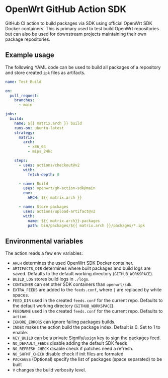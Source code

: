 # OpenWrt GitHub Action SDK

GitHub CI action to build packages via SDK using official OpenWrt SDK Docker
containers. This is primary used to test build OpenWrt repositories but can
also be used for downstream projects maintaining their own package
repositories.

## Example usage

The following YAML code can be used to build all packages of a repository and
store created `ipk` files as artifacts.

```yaml
name: Test Build

on:
  pull_request:
    branches:
      - main

jobs:
  build:
    name: ${{ matrix.arch }} build
    runs-on: ubuntu-latest
    strategy:
      matrix:
        arch:
          - x86_64
          - mips_24kc

    steps:
      - uses: actions/checkout@v2
        with:
          fetch-depth: 0

      - name: Build
        uses: openwrt/gh-action-sdk@main
        env:
          ARCH: ${{ matrix.arch }}

      - name: Store packages
        uses: actions/upload-artifact@v2
        with:
          name: ${{ matrix.arch}}-packages
          path: bin/packages/${{ matrix.arch }}/packages/*.ipk
```

## Environmental variables

The action reads a few env variables:

* `ARCH` determines the used OpenWrt SDK Docker container.
* `ARTIFACTS_DIR` determines where built packages and build logs are saved.
  Defaults to the default working directory (`GITHUB_WORKSPACE`).
* `BUILD_LOG` stores build logs in `./logs`.
* `CONTAINER` can set other SDK containers than `openwrt/sdk`.
* `EXTRA_FEEDS` are added to the `feeds.conf`, where `|` are replaced by white
  spaces.
* `FEED_DIR` used in the created `feeds.conf` for the current repo. Defaults to
  the default working directory (`GITHUB_WORKSPACE`).
* `FEEDNAME` used in the created `feeds.conf` for the current repo. Defaults to
  `action`.
* `IGNORE_ERRORS` can ignore failing packages builds.
* `INDEX` makes the action build the package index. Default is 0. Set to 1 to enable.
* `KEY_BUILD` can be a private Signify/`usign` key to sign the packages feed.
* `NO_DEFAULT_FEEDS` disable adding the default SDK feeds
* `NO_REFRESH_CHECK` disable check if patches need a refresh.
* `NO_SHFMT_CHECK` disable check if init files are formated
* `PACKAGES` (Optional) specify the list of packages (space separated) to be built
* `V` changes the build verbosity level.
